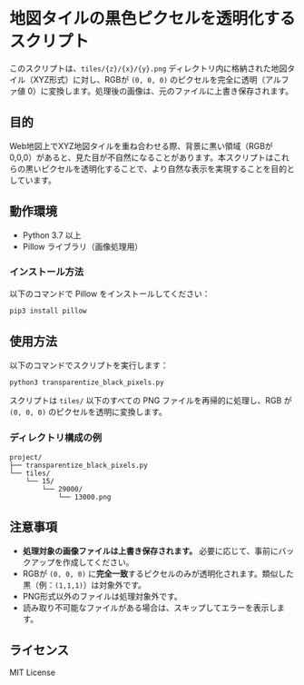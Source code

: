 # 地図タイルの黒色ピクセルを透明化するスクリプト

このスクリプトは、`tiles/{z}/{x}/{y}.png` ディレクトリ内に格納された地図タイル（XYZ形式）に対し、RGBが `(0, 0, 0)` のピクセルを完全に透明（アルファ値 0）に変換します。処理後の画像は、元のファイルに上書き保存されます。

## 目的

Web地図上でXYZ地図タイルを重ね合わせる際、背景に黒い領域（RGBが0,0,0）があると、見た目が不自然になることがあります。本スクリプトはこれらの黒いピクセルを透明化することで、より自然な表示を実現することを目的としています。

## 動作環境

- Python 3.7 以上
- Pillow ライブラリ（画像処理用）

### インストール方法

以下のコマンドで Pillow をインストールしてください：

```bash
pip3 install pillow
````

## 使用方法

以下のコマンドでスクリプトを実行します：

```bash
python3 transparentize_black_pixels.py
```

スクリプトは `tiles/` 以下のすべての PNG ファイルを再帰的に処理し、RGB が `(0, 0, 0)` のピクセルを透明に変換します。

### ディレクトリ構成の例

```
project/
├── transparentize_black_pixels.py
└── tiles/
    └── 15/
        └── 29000/
            └── 13000.png
```

## 注意事項

* **処理対象の画像ファイルは上書き保存されます。** 必要に応じて、事前にバックアップを作成してください。
* RGBが `(0, 0, 0)` に**完全一致**するピクセルのみが透明化されます。類似した黒（例：`(1,1,1)`）は対象外です。
* PNG形式以外のファイルは処理対象外です。
* 読み取り不可能なファイルがある場合は、スキップしてエラーを表示します。

## ライセンス

MIT License
